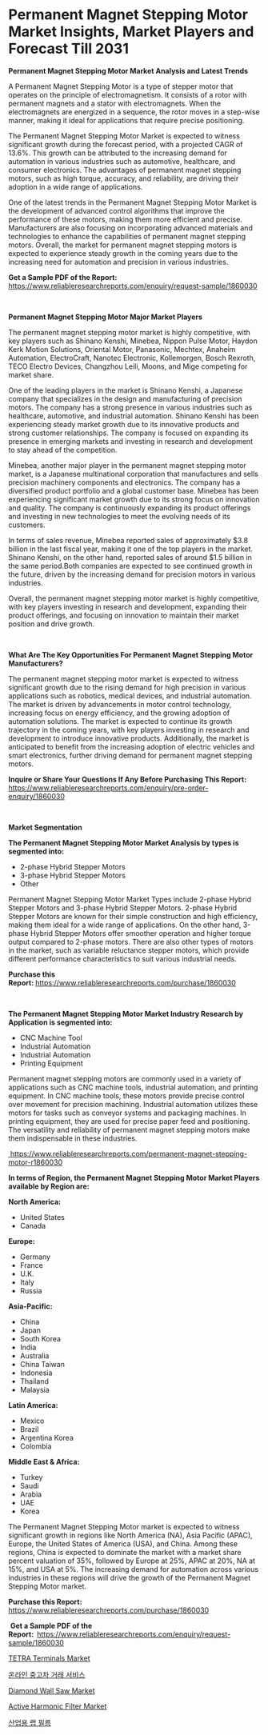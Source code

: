 <p><h1>Permanent Magnet Stepping Motor Market Insights, Market Players and Forecast Till 2031</h1></p><p><strong>Permanent Magnet Stepping Motor Market Analysis and Latest Trends</strong></p>
<p><p>A Permanent Magnet Stepping Motor is a type of stepper motor that operates on the principle of electromagnetism. It consists of a rotor with permanent magnets and a stator with electromagnets. When the electromagnets are energized in a sequence, the rotor moves in a step-wise manner, making it ideal for applications that require precise positioning.</p><p>The Permanent Magnet Stepping Motor Market is expected to witness significant growth during the forecast period, with a projected CAGR of 13.6%. This growth can be attributed to the increasing demand for automation in various industries such as automotive, healthcare, and consumer electronics. The advantages of permanent magnet stepping motors, such as high torque, accuracy, and reliability, are driving their adoption in a wide range of applications.</p><p>One of the latest trends in the Permanent Magnet Stepping Motor Market is the development of advanced control algorithms that improve the performance of these motors, making them more efficient and precise. Manufacturers are also focusing on incorporating advanced materials and technologies to enhance the capabilities of permanent magnet stepping motors. Overall, the market for permanent magnet stepping motors is expected to experience steady growth in the coming years due to the increasing need for automation and precision in various industries.</p></p>
<p><strong>Get a Sample PDF of the Report:&nbsp;</strong> <a href="https://www.reliableresearchreports.com/enquiry/request-sample/1860030">https://www.reliableresearchreports.com/enquiry/request-sample/1860030</a></p>
<p>&nbsp;</p>
<p><strong>Permanent Magnet Stepping Motor Major Market Players</strong></p>
<p><p>The permanent magnet stepping motor market is highly competitive, with key players such as Shinano Kenshi, Minebea, Nippon Pulse Motor, Haydon Kerk Motion Solutions, Oriental Motor, Panasonic, Mechtex, Anaheim Automation, ElectroCraft, Nanotec Electronic, Kollemorgen, Bosch Rexroth, TECO Electro Devices, Changzhou Leili, Moons, and Mige competing for market share.</p><p>One of the leading players in the market is Shinano Kenshi, a Japanese company that specializes in the design and manufacturing of precision motors. The company has a strong presence in various industries such as healthcare, automotive, and industrial automation. Shinano Kenshi has been experiencing steady market growth due to its innovative products and strong customer relationships. The company is focused on expanding its presence in emerging markets and investing in research and development to stay ahead of the competition.</p><p>Minebea, another major player in the permanent magnet stepping motor market, is a Japanese multinational corporation that manufactures and sells precision machinery components and electronics. The company has a diversified product portfolio and a global customer base. Minebea has been experiencing significant market growth due to its strong focus on innovation and quality. The company is continuously expanding its product offerings and investing in new technologies to meet the evolving needs of its customers.</p><p>In terms of sales revenue, Minebea reported sales of approximately $3.8 billion in the last fiscal year, making it one of the top players in the market. Shinano Kenshi, on the other hand, reported sales of around $1.5 billion in the same period.Both companies are expected to see continued growth in the future, driven by the increasing demand for precision motors in various industries.</p><p>Overall, the permanent magnet stepping motor market is highly competitive, with key players investing in research and development, expanding their product offerings, and focusing on innovation to maintain their market position and drive growth.</p></p>
<p>&nbsp;</p>
<p><strong>What Are The Key Opportunities For Permanent Magnet Stepping Motor Manufacturers?</strong></p>
<p><p>The permanent magnet stepping motor market is expected to witness significant growth due to the rising demand for high precision in various applications such as robotics, medical devices, and industrial automation. The market is driven by advancements in motor control technology, increasing focus on energy efficiency, and the growing adoption of automation solutions. The market is expected to continue its growth trajectory in the coming years, with key players investing in research and development to introduce innovative products. Additionally, the market is anticipated to benefit from the increasing adoption of electric vehicles and smart electronics, further driving demand for permanent magnet stepping motors.</p></p>
<p><strong>Inquire or Share Your Questions If Any Before Purchasing This Report:</strong> <a href="https://www.reliableresearchreports.com/enquiry/pre-order-enquiry/1860030">https://www.reliableresearchreports.com/enquiry/pre-order-enquiry/1860030</a></p>
<p>&nbsp;</p>
<p><strong>Market Segmentation</strong></p>
<p><strong>The Permanent Magnet Stepping Motor Market Analysis by types is segmented into:</strong></p>
<p><ul><li>2-phase Hybrid Stepper Motors</li><li>3-phase Hybrid Stepper Motors</li><li>Other</li></ul></p>
<p><p>Permanent Magnet Stepping Motor Market Types include 2-phase Hybrid Stepper Motors and 3-phase Hybrid Stepper Motors. 2-phase Hybrid Stepper Motors are known for their simple construction and high efficiency, making them ideal for a wide range of applications. On the other hand, 3-phase Hybrid Stepper Motors offer smoother operation and higher torque output compared to 2-phase motors. There are also other types of motors in the market, such as variable reluctance stepper motors, which provide different performance characteristics to suit various industrial needs.</p></p>
<p><strong>Purchase this Report:&nbsp;</strong><a href="https://www.reliableresearchreports.com/purchase/1860030">https://www.reliableresearchreports.com/purchase/1860030</a></p>
<p>&nbsp;</p>
<p><strong>The Permanent Magnet Stepping Motor Market Industry Research by Application is segmented into:</strong></p>
<p><ul><li>CNC Machine Tool</li><li>Industrial Automation</li><li>Industrial Automation</li><li>Printing Equipment</li></ul></p>
<p><p>Permanent magnet stepping motors are commonly used in a variety of applications such as CNC machine tools, industrial automation, and printing equipment. In CNC machine tools, these motors provide precise control over movement for precision machining. Industrial automation utilizes these motors for tasks such as conveyor systems and packaging machines. In printing equipment, they are used for precise paper feed and positioning. The versatility and reliability of permanent magnet stepping motors make them indispensable in these industries.</p></p>
<p><a href="https://www.reliableresearchreports.com/permanent-magnet-stepping-motor-r1860030">&nbsp;https://www.reliableresearchreports.com/permanent-magnet-stepping-motor-r1860030</a></p>
<p><strong>In terms of Region, the Permanent Magnet Stepping Motor Market Players available by Region are:</strong></p>
<p>
    <p> <strong> North America: </strong>
        <ul>
            <li>United States</li>
            <li>Canada</li>
        </ul>
        </p> 
    <p> <strong> Europe: </strong>
        <ul>
            <li>Germany</li>
            <li>France</li>
            <li>U.K.</li>
            <li>Italy</li>
            <li>Russia</li>
        </ul>
        </p> 
    <p> <strong> Asia-Pacific: </strong>
        <ul>
            <li>China</li>
            <li>Japan</li>
            <li>South Korea</li>
            <li>India</li>
            <li>Australia</li>
            <li>China Taiwan</li>
            <li>Indonesia</li>
            <li>Thailand</li>
            <li>Malaysia</li>
        </ul>
        </p> 
    <p> <strong> Latin America: </strong>
        <ul>
            <li>Mexico</li>
            <li>Brazil</li>
            <li>Argentina Korea</li>
            <li>Colombia</li>
        </ul>
        </p> 
    <p> <strong> Middle East & Africa: </strong>
        <ul>
            <li>Turkey</li>
            <li>Saudi</li>
            <li>Arabia</li>
            <li>UAE</li>
            <li>Korea</li>
        </ul>
    </p>
    </p>
<p><p>The Permanent Magnet Stepping Motor market is expected to witness significant growth in regions like North America (NA), Asia Pacific (APAC), Europe, the United States of America (USA), and China. Among these regions, China is expected to dominate the market with a market share percent valuation of 35%, followed by Europe at 25%, APAC at 20%, NA at 15%, and USA at 5%. The increasing demand for automation across various industries in these regions will drive the growth of the Permanent Magnet Stepping Motor market.</p></p>
<p><strong>Purchase this Report: </strong><a href="https://www.reliableresearchreports.com/purchase/1860030">https://www.reliableresearchreports.com/purchase/1860030</a></p>
<p>&nbsp;<strong>Get a Sample PDF of the Report:&nbsp;&nbsp;</strong><a href="https://www.reliableresearchreports.com/enquiry/request-sample/1860030">https://www.reliableresearchreports.com/enquiry/request-sample/1860030</a></p>
<p><strong></strong></p>
<p><p><a href="https://github.com/lbird53714/Market-Research-Report-List-5/blob/main/tetra-terminals-market.md">TETRA Terminals Market</a></p><p><a href="https://github.com/victorsharp87978/Market-Research-Report-List-1/blob/main/2573448172151.md">온라인 중고차 거래 서비스</a></p><p><a href="https://issuu.com/reportprime-2/docs/diamond-wall-saw-market-size-2030.pptx">Diamond Wall Saw Market</a></p><p><a href="https://github.com/Krdamani25/Market-Research-Report-List-1/blob/main/active-harmonic-filter-market.md">Active Harmonic Filter Market</a></p><p><a href="https://github.com/PercyHagernes9778/Market-Research-Report-List-2/blob/main/7665639172150.md">산업용 랩 필름</a></p></p>